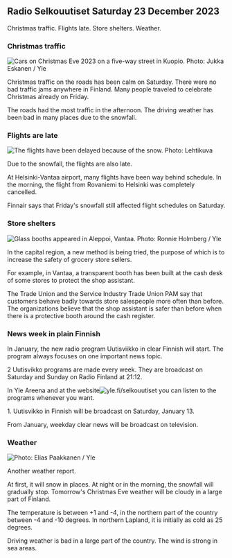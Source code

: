 Radio Selkouutiset Saturday 23 December 2023
-------------------------------------

Christmas traffic. Flights late. Store shelters. Weather.

### Christmas traffic

![Cars on Christmas Eve 2023 on a five-way street in Kuopio. Photo: Jukka Eskanen / Yle](https://images.cdn.yle.fi/image/upload/c_crop,h_2268,w_4031,x_0,y_231/ar_1.7777777777777777,c_fill,g_faces,h_675,w_1200/dpr_1.0/q_auto:eco/f_auto/fl_lossy/v1703332693/39-12200786586ca7511c4c)

Christmas traffic on the roads has been calm on Saturday. There were no bad traffic jams anywhere in Finland. Many people traveled to celebrate Christmas already on Friday.

The roads had the most traffic in the afternoon. The driving weather has been bad in many places due to the snowfall.

### Flights are late

![The flights have been delayed because of the snow. Photo: Lehtikuva](https://images.cdn.yle.fi/image/upload/c_crop,h_2874,w_5110,x_0,y_119/ar_1.777777777777777,c_fill,g_faces,h_675,w_1200/dpr_1.0/q_auto:eco/f_auto/fl_lossy/v1703245066/39-1219830658573a0aee81)

Due to the snowfall, the flights are also late.

At Helsinki-Vantaa airport, many flights have been way behind schedule. In the morning, the flight from Rovaniemi to Helsinki was completely cancelled.

Finnair says that Friday's snowfall still affected flight schedules on Saturday.

### Store shelters

![ Glass booths appeared in Aleppoi, Vantaa. Photo: Ronnie Holmberg / Yle](https://images.cdn.yle.fi/image/upload/c_crop,h_3375,w_6000,x_0,y_125/ar_1.7777777777777777,c_fill,g_faces,h_675,w_1200/dpr_1.0/q_auto:eco/f_auto/fl_lossy/v1703173362/39-121947165845ad3b51cb)

In the capital region, a new method is being tried, the purpose of which is to increase the safety of grocery store sellers.

For example, in Vantaa, a transparent booth has been built at the cash desk of some stores to protect the shop assistant.

The Trade Union and the Service Industry Trade Union PAM say that customers behave badly towards store salespeople more often than before. The organizations believe that the shop assistant is safer than before when there is a protective booth around the cash register.

### News week in plain Finnish

In January, the new radio program Uutisviikko in clear Finnish will start. The program always focuses on one important news topic.

2 Uutisvikko programs are made every week. They are broadcast on Saturday and Sunday on Radio Finland at 21:12.

In Yle Areena and at the website![*yle.fi/selkouutiset*](http://yle.fi/selkouutiset) you can listen to the programs whenever you want.

1\. Uutisvikko in Finnish will be broadcast on Saturday, January 13.

From January, weekday clear news will be broadcast on television.

### Weather

![ Photo: Elias Paakkanen / Yle](https://images.cdn.yle.fi/image/upload/c_crop,h_1080,w_1919,x_0,y_0/ar_1.7777777777777777,c_fill,g_faces,h_675,w_1200/dpr_1.0/q_auto:eco/f_auto/fl_lossy/v1703254046/39-1219957658597fe4b26c)

Another weather report.

At first, it will snow in places. At night or in the morning, the snowfall will gradually stop. Tomorrow's Christmas Eve weather will be cloudy in a large part of Finland.

The temperature is between +1 and -4, in the northern part of the country between -4 and -10 degrees. In northern Lapland, it is initially as cold as 25 degrees.

Driving weather is bad in a large part of the country. The wind is strong in sea areas.